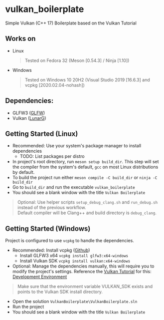 # vulkan_boilerplate
Simple Vulkan (C++ 17) Boilerplate based on the Vulkan Tutorial

## Works on
- Linux 
	> Tested on Fedora 32 (Meson [0.54.3] / Ninja [1.10]) 
- Windows
	> Tested on Windows 10 20H2 (Visual Studio 2019 [16.6.3] and vcpkg [2020.02.04-nohash])

## Dependencies:
- GLFW3 ([GLFW](https://www.glfw.org/))
- Vulkan ([LunarG](https://vulkan.lunarg.com/sdk/home))

## Getting Started (Linux)
- Recommended: Use your system's package manager to install dependencies
  - TODO: List packages per distro
- In project's root directory, run `meson setup build_dir`. 
This step will set the compiler from the system's default, `gcc` on most Linux distributions by default.
- To build the project run either `meson compile -C build_dir` or `ninja -C build_dir`
- Go to `build_dir` and run the executable `vulkan_boilerplate`
- You should see a blank window with the title `Vulkan Boilerplate`

> Optional: Use helper scripts `setup_debug_clang.sh` and `run_debug.sh` instead of the previous workflow.  
> Default compiler will be Clang++ and build directory is `debug_clang`.

## Getting Started (Windows)
Project is configured to use `vcpkg` to handle the dependencies.
- Recommended: Install vcpkg ([Github](https://github.com/microsoft/vcpkg))
  - Install GLFW3 x64 `vcpkg install glfw3:x64-windows`
  - Install Vulkan SDK `vcpkg install vulkan:x64-windows`
- Optional: Manage the dependencies manually, this will require you to modify the project's settings.
Reference the [Vulkan Tutorial](https://vulkan-tutorial.com/) for this: [Development Environment](https://vulkan-tutorial.com/Development_environment)

> Make sure that the environment variable VULKAN_SDK exists and points to the Vulkan SDK install directory.

- Open the solution `VulkanBoilerplate\VulkanBoilerplate.sln`
- Run the project
- You should see a blank window with the title `Vulkan Boilerplate`


